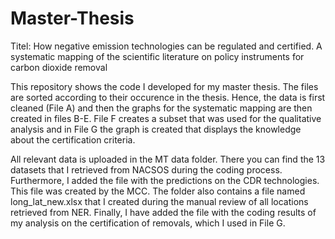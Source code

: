 # Master-Thesis
Titel: How negative emission technologies can be regulated and certified. A systematic mapping of the scientific literature on  policy instruments for carbon dioxide removal

This repository shows the code I developed for my master thesis. The files are sorted according to their occurence in the thesis. Hence, the data is first cleaned (File A) and then the graphs for the systematic mapping are then created in files B-E. File F creates a subset that was used for the qualitative analysis and in File G the graph is created that displays the knowledge about the certification criteria.

All relevant data is uploaded in the MT data folder. There you can find the 13 datasets that I retrieved from NACSOS during the coding process. Furthermore, I added the file with the predictions on the CDR technologies. This file was created by the MCC. The folder also contains a file named long_lat_new.xlsx that I created during the manual review of all locations retrieved from NER. Finally, I have added the file with the coding results of my analysis on the certification of removals, which I used in File G.
